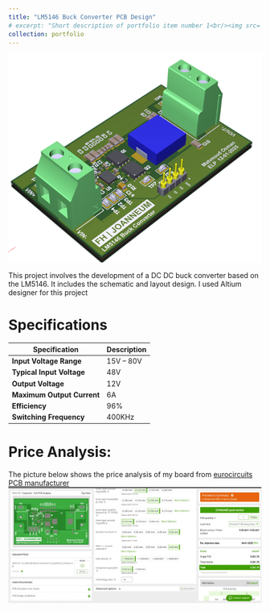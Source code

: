 ```yaml
---
title: "LM5146 Buck Converter PCB Design"
# excerpt: "Short description of portfolio item number 1<br/><img src='/converter_3dview.png'>"
collection: portfolio
---
```

![Logo](/images/converter_3dview.png)

This project involves the development of a DC DC buck converter based on the LM5146. It includes the schematic and layout design.
I used Altium designer for this project

Specifications
======

| **Specification**        | **Description**       |
|--------------------------|-----------------------|
| **Input Voltage Range**  | 15V – 80V             |
| **Typical Input Voltage**| 48V                   |
| **Output Voltage**       | 12V                   |
| **Maximum Output Current**| 6A                    |
| **Efficiency**           | 96%                   |
| **Switching Frequency**  | 400KHz                |


Price Analysis:
===
The picture below shows the price analysis of my board from [eurocircuits PCB manufacturer](https://www.eurocircuits.com/)
![Logo](/images/pcbprice.jpeg)





